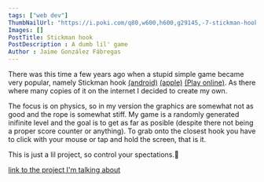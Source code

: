 ```yaml
---
tags: ["web dev"]
ThumbNailUrl: "https://i.poki.com/q80,w600,h600,g29145,-7-stickman-hook.jpg"
Images: []
PostTitle: Stickman hook
PostDescription : A dumb lil' game
Author : Jaime González Fábregas
---
```


There was this time a few years ago when a stupid simple game became very popular, namely Stickman hook [(android)](https://play.google.com/store/apps/details?id=com.mindy.grap1&hl=en_US&gl=US)  [(apple)](https://apps.apple.com/us/app/stickman-hook/id1435807944) [(Play online)](https://www.kizi.cm/stickman-hook/). As there where many copies of it on the internet I decided to create my own.

The focus is on physics, so in my version the graphics are somewhat not as good and the rope is somewhat stiff. My game is a randomly generated inifinite level and the goal is to get as far as posible (despite there not being a proper score counter or anything). To grab onto the closest hook you have to click with your mouse or tap and hold the screen, that is it.

This is just a lil project, so control your spectations.🙂

[link to the project I'm talking about](https://dirigity.github.io/htmlProyects/hanger%20game/)